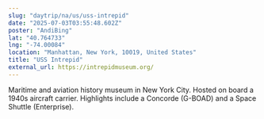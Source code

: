 ```yaml
---
slug: "daytrip/na/us/uss-intrepid"
date: "2025-07-03T03:55:48.602Z"
poster: "AndiBing"
lat: "40.764733"
lng: "-74.00084"
location: "Manhattan, New York, 10019, United States"
title: "USS Intrepid"
external_url: https://intrepidmuseum.org/
---
```

Maritime and aviation history museum in New York City. Hosted on board a 1940s aircraft carrier. Highlights include a Concorde (G-BOAD) and a Space Shuttle (Enterprise).